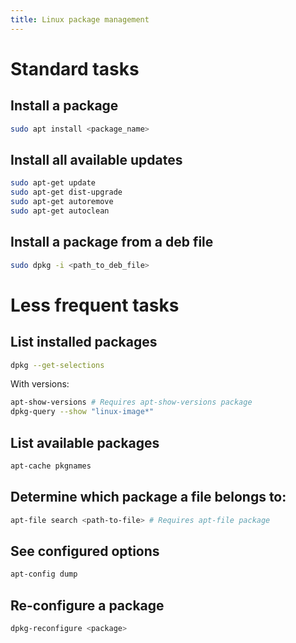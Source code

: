 ```yaml
---
title: Linux package management
---
```


# Standard tasks

## Install a package

```bash
sudo apt install <package_name>
```

## Install all available updates

```bash
sudo apt-get update
sudo apt-get dist-upgrade
sudo apt-get autoremove
sudo apt-get autoclean
```

## Install a package from a deb file

```bash
sudo dpkg -i <path_to_deb_file>
```

# Less frequent tasks

## List installed packages

```bash
dpkg --get-selections
```

With versions:

```bash
apt-show-versions # Requires apt-show-versions package
dpkg-query --show "linux-image*"
```

## List available packages

```bash
apt-cache pkgnames
```

## Determine which package a file belongs to:

```bash
apt-file search <path-to-file> # Requires apt-file package
```

## See configured options

```bash
apt-config dump
```

## Re-configure a package

```bash
dpkg-reconfigure <package>
```
